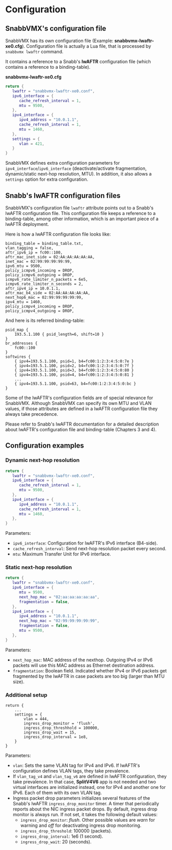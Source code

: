 # Configuration

## SnabbVMX's configuration file

SnabbVMX has its own configuration file (Example: **snabbvmx-lwaftr-xe0.cfg**).
Configuration file is actually a Lua file, that is processed by `snabbvmx lwaftr`
command.

It contains a reference to a Snabb's **lwAFTR** configuration file (which
contains a reference to a binding-table).

**snabbvmx-lwaftr-xe0.cfg**

```lua
return {
   lwaftr = "snabbvmx-lwaftr-xe0.conf",
   ipv6_interface = {
      cache_refresh_interval = 1,
      mtu = 9500,
   },
   ipv4_interface = {
      ipv4_address = "10.0.1.1",
      cache_refresh_interval = 1,
      mtu = 1460,
   },
   settings = {
      vlan = 421,
   }
}
```

SnabbVMX defines extra configuration parameters for `ipv4_interface`/`ipv6_interface`
(deactivate/activate fragmentation, dynamic/static next-hop resolution, MTU).
In addition, it also allows a `settings` option for extra configuration.

## Snabb's lwAFTR configuration files

SnabbVMX's configuration file `lwaftr` attribute points out to a Snabb's lwAFTR
configuration file.  This configuration file keeps a reference to a
binding-table, among other information, which is an important piece of a
lwAFTR deployment.

Here is how a lwAFTR configuration file looks like:

```
binding_table = binding_table.txt,
vlan_tagging = false,
aftr_ipv6_ip = fc00::100,
aftr_mac_inet_side = 02:AA:AA:AA:AA:AA,
inet_mac = 02:99:99:99:99:99,
ipv6_mtu = 9500,
policy_icmpv6_incoming = DROP,
policy_icmpv6_outgoing = DROP,
icmpv6_rate_limiter_n_packets = 6e5,
icmpv6_rate_limiter_n_seconds = 2,
aftr_ipv4_ip = 10.0.1.1,
aftr_mac_b4_side = 02:AA:AA:AA:AA:AA,
next_hop6_mac = 02:99:99:99:99:99,
ipv4_mtu = 1460,
policy_icmpv4_incoming = DROP,
policy_icmpv4_outgoing = DROP,
```

And here is its referred binding-table:

```
psid_map {
    193.5.1.100 { psid_length=6, shift=10 }
}
br_addresses {
    fc00::100
}
softwires {
    { ipv4=193.5.1.100, psid=1, b4=fc00:1:2:3:4:5:0:7e }
    { ipv4=193.5.1.100, psid=2, b4=fc00:1:2:3:4:5:0:7f }
    { ipv4=193.5.1.100, psid=3, b4=fc00:1:2:3:4:5:0:80 }
    { ipv4=193.5.1.100, psid=4, b4=fc00:1:2:3:4:5:0:81 }
    ...
    { ipv4=193.5.1.100, psid=63, b4=fc00:1:2:3:4:5:0:bc }
}

```

Some of the lwAFTR's configuration fields are of special relevance for
SnabbVMX.  Although SnabbVMX can specify its own MTU and VLAN values, if those
attributes are defined in a lwAFTR configuration file they always take
precedence.

Please refer to Snabb's lwAFTR documentation for a detailed description about
lwAFTR's configuration file and binding-table (Chapters 3 and 4).

## Configuration examples

### Dynamic next-hop resolution

```lua
return {
   lwaftr = "snabbvmx-lwaftr-xe0.conf",
   ipv6_interface = {
      cache_refresh_interval = 1,
      mtu = 9500,
   },
   ipv4_interface = {
      ipv4_address = "10.0.1.1",
      cache_refresh_interval = 1,
      mtu = 1460,
   },
}
```

Parameters:

- `ipv6_interface`: Configuration for lwAFTR's IPv6 interface (B4-side).
- `cache_refresh_interval`: Send next-hop resolution packet every second.
- `mtu`: Maximum Transfer Unit for IPv6 interface.


### Static next-hop resolution

```lua
return {
   lwaftr = "snabbvmx-lwaftr-xe0.conf",
   ipv6_interface = {
      mtu = 9500,
      next_hop_mac = "02:aa:aa:aa:aa:aa",
      fragmentation = false,
   },
   ipv4_interface = {
      ipv4_address = "10.0.1.1",
      next_hop_mac = "02:99:99:99:99:99",
      fragmentation = false,
      mtu = 9500,
   },
}
```

Parameters:

- `next_hop_mac`: MAC address of the nexthop.  Outgoing IPv4 or IPv6 packets
will use this MAC address as Ethernet destination address.
- `fragmentation`: Boolean field. Indicated whether IPv4 or IPv6 packets get
fragmented by the lwAFTR in case packets are too big (larger than MTU size).

### Additional setup

```
return {
    ...
    settings = {
        vlan = 444,
        ingress_drop_monitor = 'flush',
        ingress_drop_threshhold = 100000,
        ingress_drop_wait = 15,
        ingress_drop_interval = 1e8,
    }
}
```

Parameters:

* `vlan`: Sets the same VLAN tag for IPv4 and IPv6.  If lwAFTR's configuration
defines VLAN tags, they take prevalence.
* If `vlan_tag_v4` and `vlan_tag_v6` are defined in lwAFTR configuration, they
take prevalence. In that case, **SplitV4V6** app is not needed and two virtual
interfaces are initialized instead, one for IPv4 and another one for IPv6.
Each of them with its own VLAN tag.
* Ingress packet drop parameters initializes several features of the Snabb's
lwAFTR `ingress_drop_monitor` timer.  A timer that periodically reports about
the NIC ingress packet drops. By default, ingress drop monitor is always run.
If not set, it takes the following default values:
    * `ingress_drop_monitor`: *flush*. Other possible values are *warn* for
warning and *off* for deactivating ingress drop monitoring.
    * `ingress_drop_threshold`: 100000 (packets).
    * `ingress_drop_interval`: 1e6 (1 second).
    * `ingress_drop_wait`: 20 (seconds).
